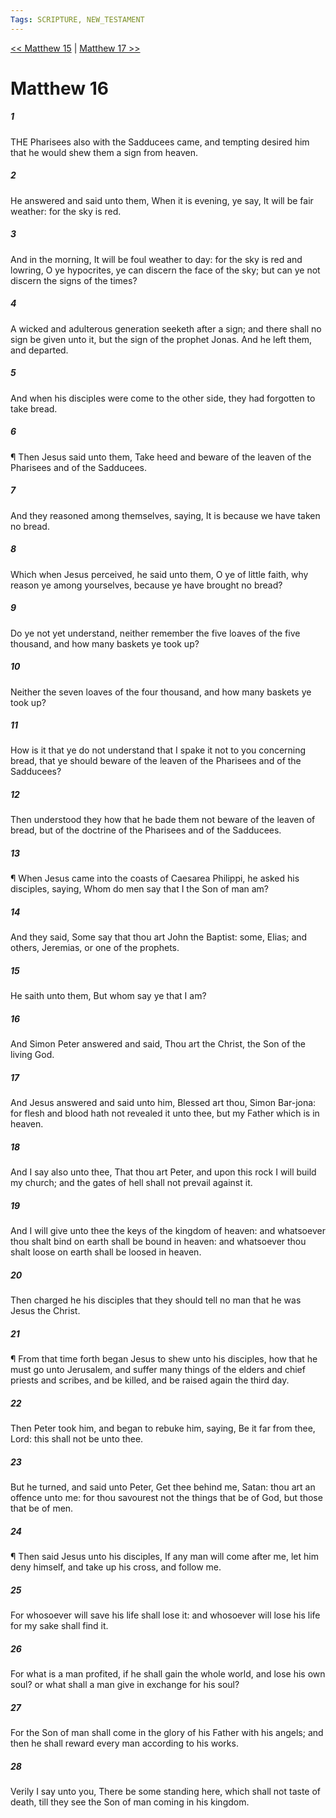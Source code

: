 ```yaml
---
Tags: SCRIPTURE, NEW_TESTAMENT
---
```


[<< Matthew 15](NEW_TESTAMENT/01_Matthew/Matthew_15.md) | [Matthew 17 >>](NEW_TESTAMENT/01_Matthew/Matthew_17.md)

# Matthew 16

##### 1
 THE Pharisees also with the Sadducees came, and tempting desired him that he would shew them a sign from heaven.
##### 2
 He answered and said unto them, When it is evening, ye say, It will be fair weather: for the sky is red.
##### 3
 And in the morning, It will be foul weather to day: for the sky is red and lowring, O ye hypocrites, ye can discern the face of the sky; but can ye not discern the signs of the times?
##### 4
 A wicked and adulterous generation seeketh after a sign; and there shall no sign be given unto it, but the sign of the prophet Jonas. And he left them, and departed.
##### 5
 And when his disciples were come to the other side, they had forgotten to take bread.
##### 6
 ¶ Then Jesus said unto them, Take heed and beware of the leaven of the Pharisees and of the Sadducees.
##### 7
 And they reasoned among themselves, saying, It is because we have taken no bread.
##### 8
 Which when Jesus perceived, he said unto them, O ye of little faith, why reason ye among yourselves, because ye have brought no bread?
##### 9
 Do ye not yet understand, neither remember the five loaves of the five thousand, and how many baskets ye took up?
##### 10
 Neither the seven loaves of the four thousand, and how many baskets ye took up?
##### 11
 How is it that ye do not understand that I spake it not to you concerning bread, that ye should beware of the leaven of the Pharisees and of the Sadducees?
##### 12
 Then understood they how that he bade them not beware of the leaven of bread, but of the doctrine of the Pharisees and of the Sadducees.
##### 13
 ¶ When Jesus came into the coasts of Caesarea Philippi, he asked his disciples, saying, Whom do men say that I the Son of man am?
##### 14
 And they said, Some say that thou art John the Baptist: some, Elias; and others, Jeremias, or one of the prophets.
##### 15
 He saith unto them, But whom say ye that I am?
##### 16
 And Simon Peter answered and said, Thou art the Christ, the Son of the living God.
##### 17
 And Jesus answered and said unto him, Blessed art thou, Simon Bar-jona: for flesh and blood hath not revealed it unto thee, but my Father which is in heaven.
##### 18
 And I say also unto thee, That thou art Peter, and upon this rock I will build my church; and the gates of hell shall not prevail against it.
##### 19
 And I will give unto thee the keys of the kingdom of heaven: and whatsoever thou shalt bind on earth shall be bound in heaven: and whatsoever thou shalt loose on earth shall be loosed in heaven.
##### 20
 Then charged he his disciples that they should tell no man that he was Jesus the Christ.
##### 21
 ¶ From that time forth began Jesus to shew unto his disciples, how that he must go unto Jerusalem, and suffer many things of the elders and chief priests and scribes, and be killed, and be raised again the third day.
##### 22
 Then Peter took him, and began to rebuke him, saying, Be it far from thee, Lord: this shall not be unto thee.
##### 23
 But he turned, and said unto Peter, Get thee behind me, Satan: thou art an offence unto me: for thou savourest not the things that be of God, but those that be of men.
##### 24
 ¶ Then said Jesus unto his disciples, If any man will come after me, let him deny himself, and take up his cross, and follow me.
##### 25
 For whosoever will save his life shall lose it: and whosoever will lose his life for my sake shall find it.
##### 26
 For what is a man profited, if he shall gain the whole world, and lose his own soul? or what shall a man give in exchange for his soul?
##### 27
 For the Son of man shall come in the glory of his Father with his angels; and then he shall reward every man according to his works.
##### 28
 Verily I say unto you, There be some standing here, which shall not taste of death, till they see the Son of man coming in his kingdom.
